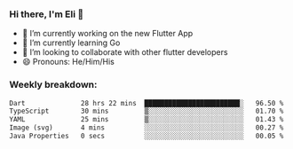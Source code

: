 ### Hi there, I'm Eli 👋
- 🔭 I’m currently working on the new Flutter App
- 🌱 I’m currently learning Go
- 🦄 I’m looking to collaborate with other flutter developers
- 😄 Pronouns: He/Him/His

### Weekly breakdown:
<!--START_SECTION:waka-->

```txt
Dart              28 hrs 22 mins  ████████████████████████░   96.50 %
TypeScript        30 mins         ▒░░░░░░░░░░░░░░░░░░░░░░░░   01.70 %
YAML              25 mins         ▒░░░░░░░░░░░░░░░░░░░░░░░░   01.43 %
Image (svg)       4 mins          ░░░░░░░░░░░░░░░░░░░░░░░░░   00.27 %
Java Properties   0 secs          ░░░░░░░░░░░░░░░░░░░░░░░░░   00.05 %
```

<!--END_SECTION:waka-->
